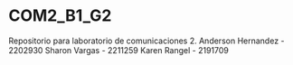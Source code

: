# COM2_B1_G2
Repositorio para laboratorio de comunicaciones 2.
Anderson Hernandez - 2202930
Sharon Vargas - 2211259
Karen Rangel - 2191709

